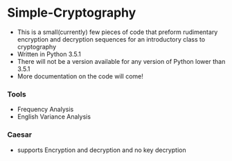 # Simple-Cryptography
* This is a small(currently) few pieces of code that preform rudimentary encryption and decryption sequences for an introductory class to cryptography
* Written in Python 3.5.1
* There will not be a version available for any version of Python lower than 3.5.1
* More documentation on the code will come!

### Tools
* Frequency Analysis
* English Variance Analysis

### Caesar
* supports Encryption and decryption and no key decryption
